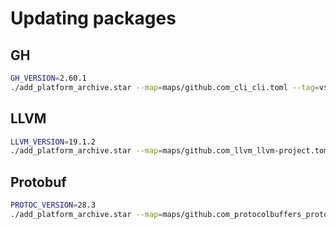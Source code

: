 
# Updating packages

## GH

```sh
GH_VERSION=2.60.1
./add_platform_archive.star --map=maps/github.com_cli_cli.toml --tag=v$GH_VERSION --version=$GH_VERSION
```

## LLVM

```sh
LLVM_VERSION=19.1.2
./add_platform_archive.star --map=maps/github.com_llvm_llvm-project.toml --tag=llvmorg-$LLVM_VERSION --version=$LLVM_VERSION
```

## Protobuf

```sh
PROTOC_VERSION=28.3
./add_platform_archive.star --map=maps/github.com_protocolbuffers_protobuf.toml --tag=v$PROTOC_VERSION --version=$PROTOC_VERSION
```


